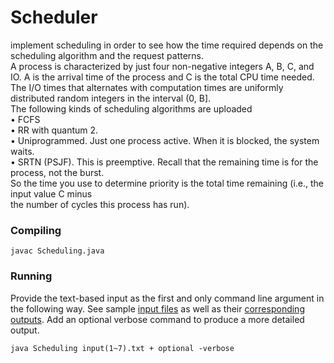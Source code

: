 # Scheduler
implement scheduling in order to see how the time required depends on the scheduling algorithm and the request patterns.    
A process is characterized by just four non-negative integers A, B, C, and IO. A is the arrival time of the process and C is the total CPU time needed. The I/O times that alternates with computation times are uniformly distributed random integers in the interval (0, B].    
The following kinds of scheduling algorithms are uploaded  
• FCFS  
• RR with quantum 2.  
• Uniprogrammed. Just one process active. When it is blocked, the system waits.  
• SRTN (PSJF). This is preemptive. Recall that the remaining time is for the process, not the burst.  
So the time you use to determine priority is the total time remaining (i.e., the input value C minus  
the number of cycles this process has run).  

### Compiling
```
javac Scheduling.java
```

### Running
Provide the text-based input as the first and only command line argument in the following way. See sample [input files](/inputs) as well as their [corresponding outputs](/outputs). Add an optional verbose command to produce a more detailed output.
```
java Scheduling input(1~7).txt + optional -verbose
